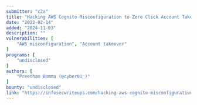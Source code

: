 ```yaml
---
submitter: "c2a"
title: "Hacking AWS Cognito Misconfiguration to Zero Click Account Takeover"
date: "2022-02-14"
added: "2024-11-03"
description: ""
vulnerabilities: [
    "AWS misconfiguration", "Account takeover"
]
programs: [
    "undisclosed"
]
authors: [
    "Preetham Bomma (@cyber01_)"
]
bounty: "undisclosed"
link: "https://infosecwriteups.com/hacking-aws-cognito-misconfiguration-to-zero-click-account-takeover-36a209a0bd8a"
---
```




